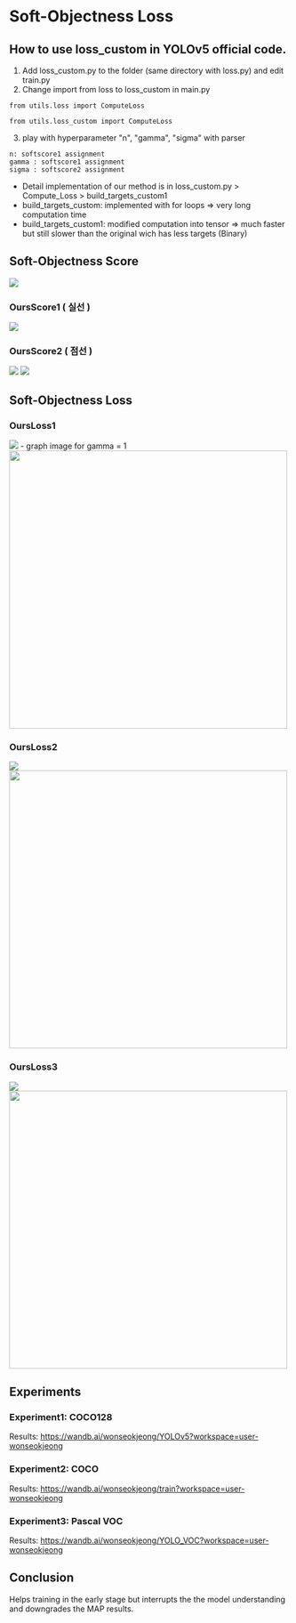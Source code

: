 # Soft-Objectness Loss

## How to use loss_custom in YOLOv5 official code.
1. Add loss_custom.py to the folder (same directory with loss.py) and edit train.py
2. Change import from loss to loss_custom in main.py
  ```
  from utils.loss import ComputeLoss
  ```
  ```
  from utils.loss_custom import ComputeLoss
  ```
3. play with hyperparameter "n", "gamma", "sigma" with parser
  ```
  n: softscore1 assignment
  gamma : softscore1 assignment
  sigma : softscore2 assignment
  ```
- Detail implementation of our method is in loss_custom.py > Compute_Loss > build_targets_custom1
- build_targets_custom: implemented with for loops => very long computation time 
- build_targets_custom1: modified computation into tensor => much faster but still slower than the original wich has less targets (Binary)



## Soft-Objectness Score
<img src="https://latex.codecogs.com/svg.latex?d_i%20%3D%20%5Csqrt%7B%28%5Cfrac%7Bcx%20-%20cx_i%7D%7B%20w%20/%202%7D%29%5E2%20&plus;%20%28%5Cfrac%7Bcy%20-%20cy_i%7D%7B%20h%20/%202%7D%29%5E2%7D" />

### OursScore1 ( 실선 ) 
<img src = "https://latex.codecogs.com/svg.latex?score%20%3D%20%28d_i%20-%201%29%5E%7B2m%7D%20%3D%20%28d_i%20-%201%29%20%5En"/>

### OursScore2 ( 점선 )
<img src = "https://latex.codecogs.com/png.latex?score%20%3D%20%5Cexp%28-%5Cfrac%7Bd_i%5E2%7D%7B2%5Csigma%5E2%7D%29"/>

<img src = "https://user-images.githubusercontent.com/55650445/150890212-107002bf-154f-4d07-ad8b-a148aaaf42f9.png"/>

## Soft-Objectness Loss

### OursLoss1
<img src = "https://latex.codecogs.com/png.latex?soft%5C%20object%5C%20loss1%20%3D%20-%281-s_i%29%5E%5Cgamma%5Clog%281-t_i%29"/>
- graph image for gamma = 1
<img width="500" src="https://user-images.githubusercontent.com/55650445/147318712-f488160d-8bdb-49c7-88c0-59e115e2666f.png"/>

### OursLoss2
<img src = "https://latex.codecogs.com/svg.latex?%5Cbegin%7Baligned%7D%20soft%5C%20object%20%5C%20loss2%20%26%3D%20BCE%28s_i%2C%20t_i%29%20-%20%7B%5Ccolor%7BBlue%7D%20BCE%28s_i%2Cs_i%29%7D%20%5C%5C%20%26%3D%20-s_i%5Clog%28t_i%29%20-%281-s_i%29%5Clog%281-t_i%29%20-%20%7B%5Ccolor%7BBlue%7D%20%28-s_i%5Clog%28s_i%29%20-%281-s_i%29%5Clog%281-s_i%29%29%7D%20%5Cend%7Baligned%7D"/>
<img width="500" src="https://user-images.githubusercontent.com/55650445/147318857-cf4aecf6-f571-48ed-b850-1815796cbb0d.png"/>

### OursLoss3
<img src = "https://latex.codecogs.com/svg.latex?soft%5C%20object%5C%20loss3%20%3D%20%281-s_i%29soft%5C%20object%5C%20loss2"/>
<img width="500" src="https://user-images.githubusercontent.com/55650445/147319011-4ac7df59-5723-4e76-a873-741944e2eeab.png"/>

## Experiments
### Experiment1: COCO128
Results: https://wandb.ai/wonseokjeong/YOLOv5?workspace=user-wonseokjeong

### Experiment2: COCO
Results: https://wandb.ai/wonseokjeong/train?workspace=user-wonseokjeong

### Experiment3: Pascal VOC
Results: https://wandb.ai/wonseokjeong/YOLO_VOC?workspace=user-wonseokjeong

## Conclusion
Helps training in the early stage but interrupts the the model understanding and downgrades the MAP results.
